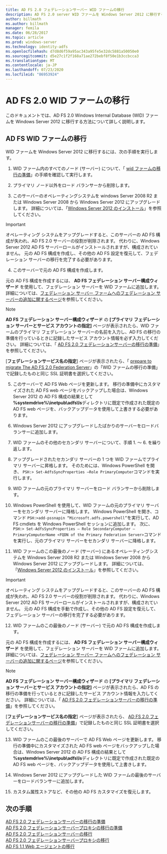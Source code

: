 ```yaml
---
title: AD FS 2.0 フェデレーションサーバー WID ファームの移行
description: AD FS 2.0 server WID ファームを Windows Server 2012 に移行する方法について説明します。
author: billmath
ms.author: billmath
manager: femila
ms.date: 06/28/2017
ms.topic: article
ms.prod: windows-server
ms.technology: identity-adfs
ms.openlocfilehash: d7d8d6f59a95ac343a95fe5e32dc5881a50050e0
ms.sourcegitcommit: d5e27c1f2f168a71ae272bebf8f50e1b3ccbcca3
ms.translationtype: MT
ms.contentlocale: ja-JP
ms.lasthandoff: 07/23/2020
ms.locfileid: "86953924"
---
```

# <a name="migrate-an-ad-fs-20-wid-farm"></a>AD FS 2.0 WID ファームの移行  
このドキュメントでは、AD FS 2.0 Windows Internal Database (WID) ファームを Windows Server 2012 に移行する方法について詳しく説明します。

## <a name="migrate-an-ad-fs-wid-farm"></a>AD FS WID ファームの移行
WID ファームを Windows Server 2012 に移行するには、次の手順を実行します。  
  
1.  WID ファーム内のすべてのノード (サーバー) について、「 [wid ファームの移行の準備](prepare-to-migrate-a-wid-farm.md)」の手順を確認して実行します。  
  
2.  プライマリ ノード以外をロード バランサーから削除します。  
  
3.  このサーバーのオペレーティングシステムを windows Server 2008 R2 または Windows Server 2008 から Windows Server 2012 にアップグレードします。 詳細については、「[Windows Server 2012 のインストール](/previous-versions/windows/it-pro/windows-server-2012-R2-and-2012/jj134246(v=ws.11))」を参照してください。  
  
> [!IMPORTANT]
>  オペレーティング システムをアップグレードすると、このサーバーの AD FS 構成が失われ、AD FS 2.0 サーバーの役割が削除されます。 代わりに、Windows Server 2012 AD FS サーバーロールがインストールされますが、構成されていません。 元の AD FS 構成を作成し、その他の AD FS 設定を復元して、フェデレーション サーバーの移行を完了する必要があります。  
  
4. このサーバーで元の AD FS 構成を作成します。  
  
元の AD FS 構成を作成するには、 **AD FS フェデレーション サーバー構成ウィザード** を使用して、フェデレーション サーバーを WID ファームに追加します。 詳細については、[フェデレーション サーバー ファームへのフェデレーション サーバーの追加に関するページ](add-a-federation-server-to-a-federation-server-farm.md)を参照してください。  
  
> [!NOTE]
> **AD FS フェデレーション サーバー構成ウィザード** の **[プライマリ フェデレーション サーバーとサービス アカウントの指定]** ページが表示されたら、WID ファームのプライマリ フェデレーション サーバーの名前を入力し、AD FS の移行の準備を行っているときに記録したサービス アカウント情報を必ず入力してください。 詳細については、「 [AD FS 2.0 フェデレーションサーバーの移行の準備](prepare-to-migrate-a-wid-farm.md)」を参照してください。 
>  
> [**フェデレーションサービス名の指定**] ページが表示されたら、「 [prepare to migrate The AD FS 2.0 Federation Server](prepare-to-migrate-a-wid-farm.md)」の「WID ファームの移行の準備」で記録したものと同じ SSL 証明書を選択してください。  
  
5. このサーバーで AD FS Web ページを更新します。 移行の準備中にカスタマイズされた AD FS web ページをバックアップした場合は、Windows Server 2012 の AD FS 構成の結果として **%systemdrive%\inetpub\adfs\ls**ディレクトリに既定で作成された既定の AD FS web ページを、バックアップデータを使用して上書きする必要があります。  
  
6. Windows Server 2012 にアップグレードしたばかりのサーバーをロードバランサーに追加します。  
  
7. WID ファームのその他のセカンダリ サーバーについて、手順 1. ～ 6. を繰り返します。  
  
8. アップグレードされたセカンダリ サーバーの 1 つを WID ファームでプライマリ サーバーに昇格します。 そのためには、Windows PowerShell を開き、 `PSH:> Set-AdfsSyncProperties –Role PrimaryComputer`コマンドを実行します。  
  
9. WID ファームの元のプライマリ サーバーをロード バランサーから削除します。  
  
10. Windows PowerShell を使用して、WID ファームの元のプライマリ サーバーをセカンダリ サーバーに降格します。 Windows PowerShell を開き、コマンド `PSH:>add-pssnapin “Microsoft.adfs.powershell”`を実行して、AD FS cmdlets を Windows PowerShell セッションに追加します。 次に、 `PSH:> Set-AdfsSyncProperties – Role SecondaryComputer –PrimaryComputerName <FQDN of the Primary Federation Server>`コマンドを実行し、元のプライマリ サーバーをセカンダリ サーバーに降格します。  
  
11. WID ファームのこの最後のノード (サーバー) にあるオペレーティングシステムを Windows Server 2008 R2 または Windows Server 2008 から Windows Server 2012 にアップグレードします。 詳細については、「[Windows Server 2012 のインストール](/previous-versions/windows/it-pro/windows-server-2012-R2-and-2012/jj134246(v=ws.11))」を参照してください。  
  
> [!IMPORTANT]
>  オペレーティング システムをアップグレードすると、このサーバーの AD FS 構成が失われ、AD FS 2.0 サーバーの役割が削除されます。 代わりに、Windows Server 2012 AD FS サーバーロールがインストールされますが、構成されていません。 元の AD FS 構成を手動で作成し、その他の AD FS 設定を復元して、フェデレーション サーバーの移行を完了する必要があります。  
  
12. WID ファームのこの最後のノード (サーバー) で元の AD FS 構成を作成します。  
  
元の AD FS 構成を作成するには、 **AD FS フェデレーション サーバー構成ウィザード** を使用して、フェデレーション サーバーを WID ファームに追加します。 詳細については、[フェデレーション サーバー ファームへのフェデレーション サーバーの追加に関するページ](add-a-federation-server-to-a-federation-server-farm.md)を参照してください。  
  
> [!NOTE]
> **AD FS フェデレーション サーバー構成ウィザード** の **[プライマリ フェデレーション サーバーとサービス アカウントの指定]** ページが表示されたら、AD FS の移行の準備を行っているときに記録したサービス アカウント情報を入力してください。 詳細については、「 [AD FS 2.0 フェデレーションサーバーの移行の準備](prepare-to-migrate-a-wid-farm.md)」を参照してください。 
>  
> [**フェデレーションサービス名の指定**] ページが表示されたら、 [AD FS 2.0 フェデレーションサーバーの移行の準備](prepare-to-migrate-a-wid-farm.md)」で記録したものと同じ SSL 証明書を選択してください。  
  
13. WID ファームのこの最後のサーバーで AD FS Web ページを更新します。 移行の準備中にカスタマイズされた AD FS web ページをバックアップした場合は、Windows Server 2012 の AD FS 構成の結果として **%systemdrive%\inetpub\adfs\ls**ディレクトリに既定で作成された既定の AD FS web ページを、バックアップデータを使用して上書きします。  
  
14. Windows Server 2012 にアップグレードした WID ファームの最後のサーバーをロードバランサーに追加します。  
  
15. カスタム属性ストアなど、その他の AD FS カスタマイズを復元します。  
  
## <a name="next-steps"></a>次の手順
 [AD FS 2.0 フェデレーションサーバーの移行の準備](prepare-to-migrate-ad-fs-fed-server.md)   
 [AD FS 2.0 フェデレーションサーバープロキシの移行の準備](prepare-to-migrate-ad-fs-fed-proxy.md)   
 [AD FS 2.0 フェデレーションサーバーの移行](migrate-the-ad-fs-fed-server.md)   
 [AD FS 2.0 フェデレーションサーバープロキシの移行](migrate-the-ad-fs-2-fed-server-proxy.md)   
 [AD FS 1.1 Web エージェントの移行](migrate-the-ad-fs-web-agent.md)
